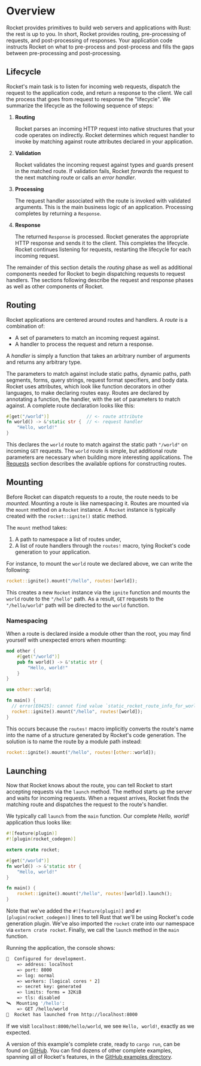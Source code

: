 # Overview

Rocket provides primitives to build web servers and applications with Rust: the
rest is up to you. In short, Rocket provides routing, pre-processing of
requests, and post-processing of responses. Your application code instructs
Rocket on what to pre-process and post-process and fills the gaps between
pre-processing and post-processing.

## Lifecycle

Rocket's main task is to listen for incoming web requests, dispatch the request
to the application code, and return a response to the client. We call the
process that goes from request to response the "lifecycle". We summarize the
lifecycle as the following sequence of steps:

  1. **Routing**

     Rocket parses an incoming HTTP request into native structures that your
     code operates on indirectly. Rocket determines which request handler to
     invoke by matching against route attributes declared in your application.

  2. **Validation**

     Rocket validates the incoming request against types and guards present in
     the matched route. If validation fails, Rocket _forwards_ the request to
     the next matching route or calls an _error handler_.

  3. **Processing**

     The request handler associated with the route is invoked with validated
     arguments. This is the main business logic of an application. Processing
     completes by returning a `Response`.

  4. **Response**

     The returned `Response` is processed. Rocket generates the appropriate HTTP
     response and sends it to the client. This completes the lifecycle. Rocket
     continues listening for requests, restarting the lifecycle for each
     incoming request.

The remainder of this section details the _routing_ phase as well as additional
components needed for Rocket to begin dispatching requests to request handlers.
The sections following describe the request and response phases as well as other
components of Rocket.

## Routing

Rocket applications are centered around routes and handlers. A _route_ is a
combination of:

  * A set of parameters to match an incoming request against.
  * A handler to process the request and return a response.

A _handler_ is simply a function that takes an arbitrary number of arguments and
returns any arbitrary type.

The parameters to match against include static paths, dynamic paths, path
segments, forms, query strings, request format specifiers, and body data. Rocket
uses attributes, which look like function decorators in other languages, to make
declaring routes easy. Routes are declared by annotating a function, the
handler, with the set of parameters to match against. A complete route
declaration looks like this:

```rust
#[get("/world")]              // <- route attribute
fn world() -> &'static str {  // <- request handler
    "Hello, world!"
}
```

This declares the `world` route to match against the static path `"/world"` on
incoming `GET` requests. The `world` route is simple, but additional route
parameters are necessary when building more interesting applications. The
[Requests](/guide/requests) section describes the available options for
constructing routes.

## Mounting

Before Rocket can dispatch requests to a route, the route needs to be _mounted_.
Mounting a route is like namespacing it. Routes are mounted via the `mount`
method on a `Rocket` instance. A `Rocket` instance is typically created with the
`rocket::ignite()` static method.

The `mount` method takes:

   1. A path to namespace a list of routes under,
   2. A list of route handlers through the `routes!` macro, tying Rocket's code
      generation to your application.

For instance, to mount the `world` route we declared above, we can write the
following:

```rust
rocket::ignite().mount("/hello", routes![world]);
```

This creates a new `Rocket` instance via the `ignite` function and mounts the
`world` route to the `"/hello"` path. As a result, `GET` requests to the
`"/hello/world"` path will be directed to the `world` function.

### Namespacing

When a route is declared inside a module other than the root, you may find
yourself with unexpected errors when mounting:

```rust
mod other {
    #[get("/world")]
    pub fn world() -> &'static str {
        "Hello, world!"
    }
}

use other::world;

fn main() {
  // error[E0425]: cannot find value `static_rocket_route_info_for_world` in this scope
  rocket::ignite().mount("/hello", routes![world]);
}
```

This occurs because the `routes!` macro implicitly converts the route's name
into the name of a structure generated by Rocket's code generation. The solution
is to name the route by a module path instead:

```rust
rocket::ignite().mount("/hello", routes![other::world]);
```

## Launching

Now that Rocket knows about the route, you can tell Rocket to start accepting
requests via the `launch` method. The method starts up the server and waits for
incoming requests. When a request arrives, Rocket finds the matching route and
dispatches the request to the route's handler.

We typically call `launch` from the `main` function. Our complete _Hello,
world!_ application thus looks like:

```rust
#![feature(plugin)]
#![plugin(rocket_codegen)]

extern crate rocket;

#[get("/world")]
fn world() -> &'static str {
    "Hello, world!"
}

fn main() {
    rocket::ignite().mount("/hello", routes![world]).launch();
}
```

Note that we've added the `#![feature(plugin)]` and `#![plugin(rocket_codegen)]`
lines to tell Rust that we'll be using Rocket's code generation plugin. We've
also imported the `rocket` crate into our namespace via `extern crate rocket`.
Finally, we call the `launch` method in the `main` function.

Running the application, the console shows:

```sh
🔧  Configured for development.
    => address: localhost
    => port: 8000
    => log: normal
    => workers: [logical cores * 2]
    => secret key: generated
    => limits: forms = 32KiB
    => tls: disabled
🛰  Mounting '/hello':
    => GET /hello/world
🚀  Rocket has launched from http://localhost:8000
```

If we visit `localhost:8000/hello/world`, we see `Hello, world!`, exactly as
we expected.

A version of this example's complete crate, ready to `cargo run`, can be found
on
[GitHub](https://github.com/SergioBenitez/Rocket/tree/v0.3.12/examples/hello_world).
You can find dozens of other complete examples, spanning all of Rocket's
features, in the [GitHub examples
directory](https://github.com/SergioBenitez/Rocket/tree/v0.3.12/examples/).
